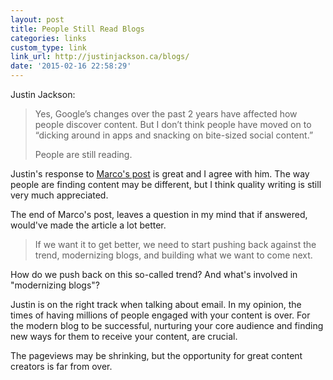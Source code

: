 ```yaml
---
layout: post
title: People Still Read Blogs
categories: links
custom_type: link
link_url: http://justinjackson.ca/blogs/
date: '2015-02-16 22:58:29'
---
```

Justin Jackson:

> Yes, Google’s changes over the past 2 years have affected how people discover content. But I don’t think people have moved on to “dicking around in apps and snacking on bite-sized social content.”
>
> People are still reading.

Justin's response to [Marco's post](http://www.marco.org/2015/02/16/google-and-blogs-shit) is great and I agree with him. The way people are finding content may be different, but I think quality writing is still very much appreciated.

The end of Marco's post, leaves a question in my mind that if answered, would've made the article a lot better.

> If we want it to get better, we need to start pushing back against the trend, modernizing blogs, and building what we want to come next.

How do we push back on this so-called trend? And what's involved in "modernizing blogs"?

Justin is on the right track when talking about email. In my opinion, the times of having millions of people engaged with your content is over. For the modern blog to be successful, nurturing your core audience and finding new ways for them to receive your content, are crucial.

The pageviews may be shrinking, but the opportunity for great content creators is far from over.